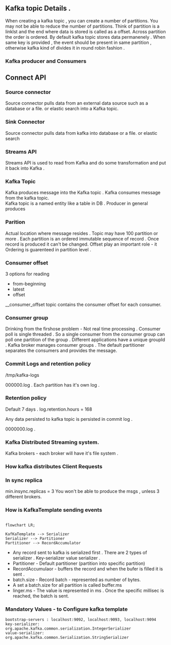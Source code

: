 ## Kafka topic Details .

When creating a kafka topic , you can create a number of partitions. You may not be able to reduce the number of partitions. 
Think of partition is a linklst and the end where data is stored is called as a offset. 
Across partition the order is ordered.  By default kafka topic stores data permanenely . 
When same key is provided , the event should be present in same partition , otherwise kafka kind of divides it in round robin fashion . 

### Kafka producer and Consumers






## Connect API

### Source connector 

Source connector pulls data from an external data source such as a database or a file. or elastic search into a Kafka topic. 



### Sink Connector

Source connector pulls data from kafka into database or a file. or elastic search 


### Streams API

Streams API is used to read from Kafka and do some transformation and put it back into Kafka . 


### Kafka Topic 
Kafka produces message into the Kafka topic . 
Kafka consumes message from the kafka topic.  
Kafka topic is a named entity like a table in DB . 
Producer in general produces 

### Parition 
Actual location where message resides . Topic may have 100 partition or more . 
Each partition is an ordered immutable sequence of record . 
Once record is produced it can't be changed. 
Offset play an important role - it 
Ordering is guarenteed in partition level . 

### Consumer offset

3 options for reading 
- from-beginning
- latest
- offset

__consumer_offset topic contains the consumer offset for each consumer. 

### Consumer group 

Drinking from the firshose problem - Not real time processing . 
Consumer poll is single threaded . So a single consumer from the consumer group can poll one partition of the group . 
Different applications have a unique groupId . 
Kafka broker manages consumer groups . 
The default partitioner separates the consumers and provides the message. 

### Commit Logs and retention policy 

/tmp/kafka-logs 

000000.log . 
Each partition has it's own log . 

### Retention policy 

Default 7 days . 
log.retention.hours = 168

Any data persisted to kafka topic is persisted in commit log . 

0000000.log . 

### Kafka Distributed Streaming system. 

Kafka brokers - each broker will have it's file system . 

### How kafka distributes Client Requests



### In sync replica 
min.insync.replicas = 3 
You won't be able to produce the msgs , unless 3 different brokers. 


### How is KafkaTemplate sending events 

```mermaid

flowchart LR;

KafKaTemplate --> Serializer
Serializer --> Partitioner
Partitioner --> RecordAccumulator

```
- Any record sent to kafka is serialized first . There are 2 types of serializer . Key-serializer value serializer .
- Partitioner - Default partitioner (partition into specific partition)
- RecordAccumulaor - buffers the record and when the bufer is filled it is sent .
- batch.size - Record batch - represented as number of bytes.
- A set a batch.size for all partition is called buffer.ms
- linger.ms - The value is represented in ms . Once the specific millisec is reached, the batch is sent.

### Mandatory Values - to Configure kafka template
```
bootstrap-servers : localhost:9092, localhost:9093, localhost:9094 
key-serializer: org.apache.kafka.common.serialization.IntegerSerializer
value-serializer: org.apache.kafka.common.Serialization.StringSerializer 

```









